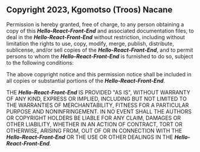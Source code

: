 ## Copyright 2023, Kgomotso (Troos) Nacane

Permission is hereby granted, free of charge, to any person obtaining a copy of this ***Hello-React-Front-End*** and associated documentation files, to deal in the ***Hello-React-Front-End*** without restriction, including without limitation the rights to use, copy, modify, merge, publish, distribute, sublicense, and/or sell copies of the ***Hello-React-Front-End***, and to permit persons to whom the ***Hello-React-Front-End*** is furnished to do so, subject to the following conditions:

The above copyright notice and this permission notice shall be included in all copies or substantial portions of the ***Hello-React-Front-End***.

THE ***Hello-React-Front-End*** IS PROVIDED "AS IS", WITHOUT WARRANTY OF ANY KIND, EXPRESS OR IMPLIED, INCLUDING BUT NOT LIMITED TO THE WARRANTIES OF MERCHANTABILITY, FITNESS FOR A PARTICULAR PURPOSE AND NONINFRINGEMENT. IN NO EVENT SHALL THE AUTHORS OR COPYRIGHT HOLDERS BE LIABLE FOR ANY CLAIM, DAMAGES OR OTHER LIABILITY, WHETHER IN AN ACTION OF CONTRACT, TORT OR OTHERWISE, ARISING FROM, OUT OF OR IN CONNECTION WITH THE ***Hello-React-Front-End*** OR THE USE OR OTHER DEALINGS IN THE ***Hello-React-Front-End***.
